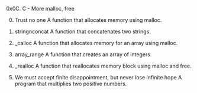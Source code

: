 0x0C. C - More malloc, free

0. Trust no one
	A function that allocates memory using malloc.

1. stringnconcat
	A function that concatenates two strings.

2. _calloc
	A function that allocates memory for an array using malloc.

3. array_range
	A function that creates an array of integers.

4. _realloc
	A function that reallocates memory block using malloc and free.

5. We must accept finite disappointment, but never lose infinite hope
	A program that multiplies two positive numbers.

